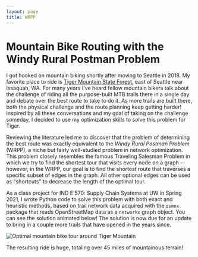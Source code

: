 ```yaml
---
layout: page
title: WRPP
---
```

# Mountain Bike Routing with the Windy Rural Postman Problem
I got hooked on mountain biking shortly after moving to Seattle in 2018. My favorite place to ride is [Tiger Mountain State Forest](https://www.trailforks.com/region/tiger-mountain-state-forest/), east of Seattle near Issaquah, WA. For many years I've heard fellow mountain bikers talk about the challenge of riding all the purpose-built MTB trails there in a single day and debate over the best route to take to do it. As more trails are built there, both the physical challenge and the route planning keep getting harder! Inspired by all these conversations and my goal of taking on the challenge someday, I decided to use my optimization skills to solve this problem for Tiger.

Reviewing the literature led me to discover that the problem of determining the best route was exactly equivalent to the *Windy Rural Postman Problem* (WRPP), a niche but fairly well-studied problem in network optimization. This problem closely resembles the famous Traveling Salesman Problem in which we try to find the shortest tour that visits every node on a graph -- however, in the WRPP, our goal is to find the shortest route that traverses a specific subset of edges in the graph. All other optional edges can be used as "shortcuts" to decrease the length of the optimal tour.

As a class project for IND E 570: Supply Chain Systems at UW in Spring 2021, I wrote Python code to solve this problem with both exact and heuristic methods, based on trail network data acquired with the `osmnx` package that reads OpenStreetMap data as a `networkx` graph object. You can see the solution animated below! The solution is now due for an update to bring in a couple more trails that have opened in the years since.

![Optimal mountain bike tour around Tiger Mountain](/tiger_soln.gif)

The resulting ride is huge, totaling over 45 miles of mountainous terrain!